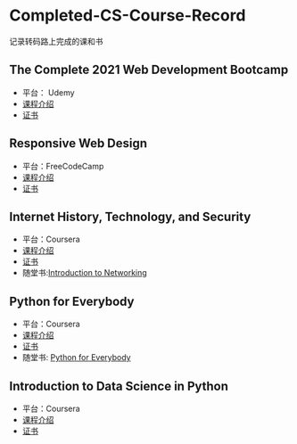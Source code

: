 # Completed-CS-Course-Record
记录转码路上完成的课和书

## The Complete 2021 Web Development Bootcamp
* 平台： Udemy
* [课程介绍](https://www.udemy.com/course/the-complete-web-development-bootcamp/)
* [证书](https://www.udemy.com/certificate/UC-283bef2c-757a-44ed-a677-cca95c96a3a2/)
## Responsive Web Design
* 平台：FreeCodeCamp
* [课程介绍](https://www.freecodecamp.org/learn/responsive-web-design/)
* [证书](https://www.freecodecamp.org/certification/effywang/responsive-web-design)
## Internet History, Technology, and Security
* 平台：Coursera
* [课程介绍](https://www.coursera.org/learn/internet-history)
* [证书](https://coursera.org/share/1bb076fdde144f7f00d1d216e3a4f4a2)
* 随堂书:[Introduction to Networking](https://book.douban.com/subject/26810736/)
## Python for Everybody 
* 平台：Coursera
* [课程介绍](https://www.coursera.org/specializations/python)
* [证书](https://coursera.org/share/7663edb22018814f09672b33cc9fee86)
* 随堂书: [Python for Everybody](https://book.douban.com/subject/26914378/)
## Introduction to Data Science in Python
* 平台：Coursera
* [课程介绍](https://www.coursera.org/learn/python-data-analysis)
* [证书](https://coursera.org/share/f7a959d37976a66e494473bf2c593cbb)
